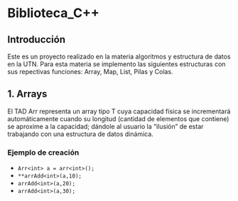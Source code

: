 # Biblioteca_C++
## Introducción
Este es un proyecto realizado en la materia algoritmos y estructura de datos en la UTN.
Para esta materia se implemento las siguientes estructuras con sus repectivas funciones: Array, Map, List, Pilas y Colas.

## 1. Arrays  
El TAD Arr representa un array tipo T cuya capacidad física se incrementará automáticamente cuando su longitud (cantidad de elementos que contiene) se aproxime a la capacidad; dándole al usuario la “ilusión” de estar trabajando con una estructura
de datos dinámica.

### Ejemplo de creación  
- `Arr<int> a = arr<int>();` 
- `**arrAdd<int>(a,10);`  
- `arrAdd<int>(a,20);`  
- `arrAdd<int>(a,30);`  
